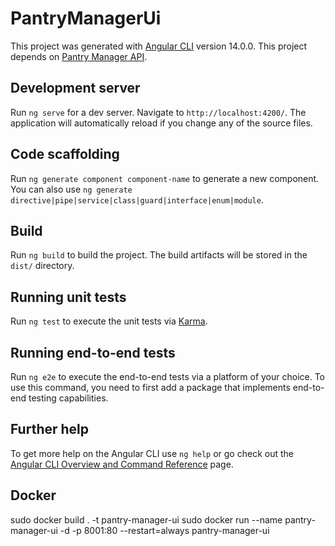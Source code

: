 # PantryManagerUi

This project was generated with [Angular CLI](https://github.com/angular/angular-cli) version 14.0.0.
This project depends on [Pantry Manager API](https://github.com/senbeiwabaka/pantry-manager-api).

## Development server

Run `ng serve` for a dev server. Navigate to `http://localhost:4200/`. The application will automatically reload if you change any of the source files.

## Code scaffolding

Run `ng generate component component-name` to generate a new component. You can also use `ng generate directive|pipe|service|class|guard|interface|enum|module`.

## Build

Run `ng build` to build the project. The build artifacts will be stored in the `dist/` directory.

## Running unit tests

Run `ng test` to execute the unit tests via [Karma](https://karma-runner.github.io).

## Running end-to-end tests

Run `ng e2e` to execute the end-to-end tests via a platform of your choice. To use this command, you need to first add a package that implements end-to-end testing capabilities.

## Further help

To get more help on the Angular CLI use `ng help` or go check out the [Angular CLI Overview and Command Reference](https://angular.io/cli) page.

## Docker 
sudo docker build . -t pantry-manager-ui
sudo docker run --name pantry-manager-ui -d -p 8001:80 --restart=always pantry-manager-ui